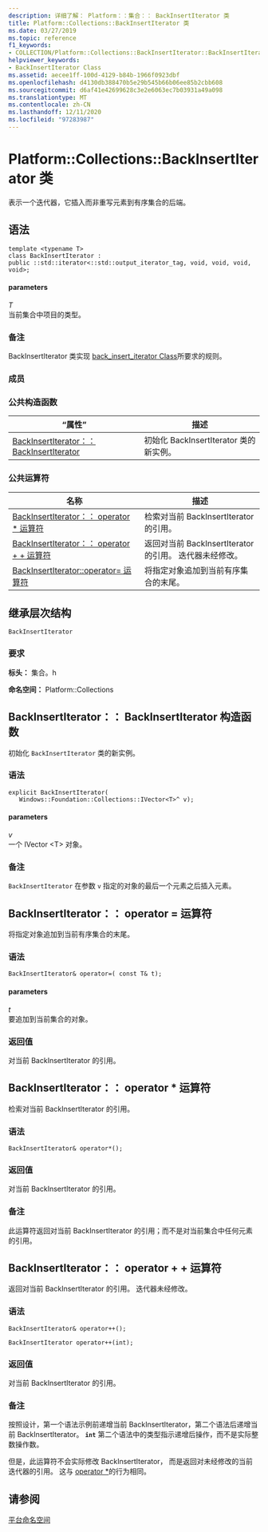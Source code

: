 ```yaml
---
description: 详细了解： Platform：：集合：： BackInsertIterator 类
title: Platform::Collections::BackInsertIterator 类
ms.date: 03/27/2019
ms.topic: reference
f1_keywords:
- COLLECTION/Platform::Collections::BackInsertIterator::BackInsertIterator
helpviewer_keywords:
- BackInsertIterator Class
ms.assetid: aecee1ff-100d-4129-b84b-1966f0923dbf
ms.openlocfilehash: d4130db388470b5e29b545b66b06ee85b2cbb608
ms.sourcegitcommit: d6af41e42699628c3e2e6063ec7b03931a49a098
ms.translationtype: MT
ms.contentlocale: zh-CN
ms.lasthandoff: 12/11/2020
ms.locfileid: "97283987"
---
```

# <a name="platformcollectionsbackinsertiterator-class"></a>Platform::Collections::BackInsertIterator 类

表示一个迭代器，它插入而非重写元素到有序集合的后端。

## <a name="syntax"></a>语法

```
template <typename T>
class BackInsertIterator :
public ::std::iterator<::std::output_iterator_tag, void, void, void, void>;
```

#### <a name="parameters"></a>parameters

*T*<br/>
当前集合中项目的类型。

### <a name="remarks"></a>备注

BackInsertIterator 类实现 [back_insert_iterator Class](../standard-library/back-insert-iterator-class.md)所要求的规则。

### <a name="members"></a>成员

### <a name="public-constructors"></a>公共构造函数

|“属性”|描述|
|----------|-----------------|
|[BackInsertIterator：： BackInsertIterator](#ctor)|初始化 BackInsertIterator 类的新实例。|

### <a name="public-operators"></a>公共运算符

|名称|描述|
|----------|-----------------|
|[BackInsertIterator：： operator * 运算符](#operator-dereference)|检索对当前 BackInsertIterator 的引用。|
|[BackInsertIterator：： operator + + 运算符](#operator-increment)|返回对当前 BackInsertIterator 的引用。 迭代器未经修改。|
|[BackInsertIterator::operator= 运算符](#operator-assign)|将指定对象追加到当前有序集合的末尾。|

## <a name="inheritance-hierarchy"></a>继承层次结构

`BackInsertIterator`

### <a name="requirements"></a>要求

**标头：** 集合。h

**命名空间：** Platform::Collections

## <a name="backinsertiteratorbackinsertiterator-constructor"></a><a name="ctor"></a> BackInsertIterator：： BackInsertIterator 构造函数

初始化 `BackInsertIterator` 类的新实例。

### <a name="syntax"></a>语法

```
explicit BackInsertIterator(
   Windows::Foundation::Collections::IVector<T>^ v);
```

#### <a name="parameters"></a>parameters

*v*<br/>
一个 IVector \<T> 对象。

### <a name="remarks"></a>备注

`BackInsertIterator` 在参数 `v` 指定的对象的最后一个元素之后插入元素。

## <a name="backinsertiteratoroperator-operator"></a><a name="operator-assign"></a> BackInsertIterator：： operator = 运算符

将指定对象追加到当前有序集合的末尾。

### <a name="syntax"></a>语法

```
BackInsertIterator& operator=( const T& t);
```

#### <a name="parameters"></a>parameters

*t*<br/>
要追加到当前集合的对象。

### <a name="return-value"></a>返回值

对当前 BackInsertIterator 的引用。

## <a name="backinsertiteratoroperator-operator"></a><a name="operator-dereference"></a> BackInsertIterator：： operator * 运算符

检索对当前 BackInsertIterator 的引用。

### <a name="syntax"></a>语法

```
BackInsertIterator& operator*();
```

### <a name="return-value"></a>返回值

对当前 BackInsertIterator 的引用。

### <a name="remarks"></a>备注

此运算符返回对当前 BackInsertIterator 的引用；而不是对当前集合中任何元素的引用。

## <a name="backinsertiteratoroperator-operator"></a><a name="operator-increment"></a> BackInsertIterator：： operator + + 运算符

返回对当前 BackInsertIterator 的引用。 迭代器未经修改。

### <a name="syntax"></a>语法

```
BackInsertIterator& operator++();

BackInsertIterator operator++(int);
```

### <a name="return-value"></a>返回值

对当前 BackInsertIterator 的引用。

### <a name="remarks"></a>备注

按照设计，第一个语法示例前递增当前 BackInsertIterator，第二个语法后递增当前 BackInsertIterator。 **`int`** 第二个语法中的类型指示递增后操作，而不是实际整数操作数。

但是，此运算符不会实际修改 BackInsertIterator， 而是返回对未经修改的当前迭代器的引用。 这与 [operator *](#operator-dereference)的行为相同。

## <a name="see-also"></a>请参阅

[平台命名空间](platform-namespace-c-cx.md)
